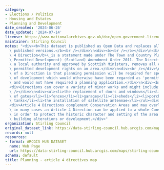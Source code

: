 ```yaml
---
category:
- Elections / Politics
- Housing and Estates
- Planning and Development
date_created: '2024-06-26'
date_updated: '2024-07-14'
license: https://www.nationalarchives.gov.uk/doc/open-government-licence/version/3/
maintainer: Stirling Council
notes: "<div><b>This dataset is published as Open Data and replaces all previously\
  \ published versions.</b><br /></div>\n<div><b><br /></b></div>\n<div>An\_<b>Article\
  \ 4 Direction</b>\_is a statement made under The Town and Country Planning (General\
  \ Permitted Development) (Scotland) Amendment Order 2011. The Direction, made by\
  \ a local authority and approved by Scottish Ministers, removes all or some of the\
  \ permitted development rights on an area.</div>\n<div><br /></div>\n<div>The effect\
  \ of a Direction is that planning permission will be required for specific types\
  \ of development which would otherwise have been regarded as 'permitted development',\
  \ and would not have required a planning application.</div>\n<div><br /></div>\n\
  <div>Directions can cover a variety of minor works and might include:</div>\n<div><br\
  \ /></div>\n<div><ul><li>the replacement of doors and windows</li><li>the erection\
  \ of gates</li><li>fences</li><li>garages</li><li>sheds</li><li>porches</li><li>storage\
  \ tanks</li><li>the installation of satellite antennae</li></ul><div><br /></div></div>\n\
  <div>Article 4 Directions complement Conservation Areas and may overlap these \u2013\
  \ in many cases an Article 4 Direction can be applied to a whole Conservation Area\
  \ in order to protect the historic character and setting of the area from inappropriate\
  \ building alterations or development.</div>"
organization: Stirling Council
original_dataset_link: https://data-stirling-council.hub.arcgis.com/maps/stirling-council::planning-article-4-directives-map
records: null
resources:
- format: ARCGIS HUB DATASET
  name: Web Page
  url: https://data-stirling-council.hub.arcgis.com/maps/stirling-council::planning-article-4-directives-map
schema: default
title: Planning - article 4 directives map
---
```

